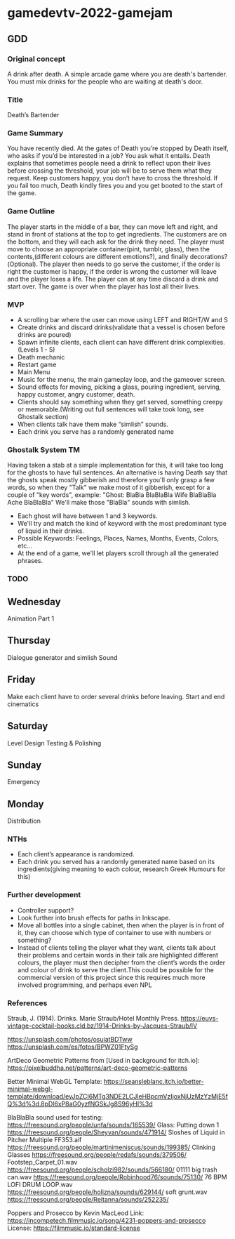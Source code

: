 # gamedevtv-2022-gamejam

## GDD

### Original concept 
A drink after death. A simple arcade game where you are death's bartender.
You must mix drinks for the people who are waiting at death's door.

### Title 
Death’s Bartender

### Game Summary
You have recently died.
At the gates of Death you’re stopped by Death itself, who asks if you’d be interested in a job? 
You ask what it entails.
Death explains that sometimes people need a drink to reflect upon their lives before crossing the threshold,
your job will be to serve them what they request. Keep customers happy, you don’t have to cross the threshold.
If you fail too much, Death kindly fires you and you get booted to the start of the game.

### Game Outline
The player starts in the middle of a bar, they can move left and right, and stand in front of stations at the top to get ingredients. The customers are on the bottom, and they will each ask for the drink they need. The player must move to choose an appropriate container(pint, tumblr, glass), then the contents,(different colours are different emotions?), and finally decorations?(Optional). The player then needs to go serve the customer, if the order is right the customer is happy, if the order is wrong the customer will leave and the player loses a life. The player can at any time discard a drink and start over. The game is over when the player has lost all their lives.

### MVP
* A scrolling bar where the user can move using LEFT and RIGHT/W and S
* Create drinks and discard drinks(validate that a vessel is chosen before drinks are poured)
* Spawn infinite clients, each client can have different drink complexities. (Levels 1 - 5)
* Death mechanic
* Restart game
* Main Menu
* Music for the menu, the main gameplay loop, and the gameover screen.
* Sound effects for moving, picking a glass, pouring ingredient, serving, happy customer, angry customer, death.
* Clients should say something when they get served, something creepy or memorable.(Writing out full sentences will take took long, see Ghostalk section)
* When clients talk have them make “simlish” sounds.
* Each drink you serve has a randomly generated name

### Ghostalk System TM
Having taken a stab at a simple implementation for this, it will take too long for the ghosts to have full sentences.
An alternative is having Death say that the ghosts speak mostly gibberish and therefore you'll only grasp a few words,
so when they "Talk" we make most of it gibberish, except for a couple of "key words", example:
	"Ghost: BlaBla BlaBlaBla Wife BlaBlaBla Ache BlaBlaBla"
We'll make those "BlaBla" sounds with simlish.
* Each ghost will have between 1 and 3 keywords.
* We'll try and match the kind of keyword with the most predominant type of liquid in their drinks.
* Possible Keywords: Feelings, Places, Names, Months, Events, Colors, etc...
* At the end of a game, we'll let players scroll through all the generated phrases.

### TODO
## Wednesday
Animation Part 1
## Thursday
Dialogue generator and simlish
Sound
## Friday
Make each client have to order several drinks before leaving.
Start and end cinematics
## Saturday
Level Design
Testing & Polishing
## Sunday
Emergency
## Monday
Distribution

### NTHs
* Each client’s appearance is randomized.
* Each drink you served has a randomly generated name based on its ingredients(giving meaning to each colour, research Greek Humours for this)

### Further development
* Controller support?
* Look further into brush effects for paths in Inkscape.
* Move all bottles into a single cabinet, then when the player is in front of it, they can choose which type of container to use with numbers or something?
* Instead of clients telling the player what they want, clients talk about their problems and certain words in their talk are highlighted different colours, the player must then decipher from the client’s words the order and colour of drink to serve the client.This could be possible for the commercial version of this project since this requires much more involved programming, and perhaps even NPL

### References
Straub, J. (1914). Drinks. Marie Straub/Hotel Monthly Press. https://euvs-vintage-cocktail-books.cld.bz/1914-Drinks-by-Jacques-Straub/IV

https://unsplash.com/photos/osuiatBDTww
https://unsplash.com/es/fotos/BPWZ01FtySg

ArtDeco Geometric Patterns from [Used in background for itch.io]: https://pixelbuddha.net/patterns/art-deco-geometric-patterns

Better Minimal WebGL Template:
https://seansleblanc.itch.io/better-minimal-webgl-template/download/eyJpZCI6MTg3NDE2LCJleHBpcmVzIjoxNjUzMzYzMjE5fQ%3d%3d.8pDl6xP8aG0yzfNGSkJg8S96yHI%3d

BlaBlaBla sound used for testing:
https://freesound.org/people/unfa/sounds/165539/
 Glass: Putting down 1
https://freesound.org/people/Sheyvan/sounds/471914/
Sloshes of Liquid in Pitcher Multiple FF353.aif
https://freesound.org/people/martinimeniscus/sounds/199385/
Clinking Glasses
https://freesound.org/people/redafs/sounds/379506/
Footstep_Carpet_01.wav
https://freesound.org/people/scholzi982/sounds/566180/
01111 big trash can.wav
https://freesound.org/people/Robinhood76/sounds/75130/
76 BPM LOFI DRUM LOOP.wav
https://freesound.org/people/holizna/sounds/629144/
soft grunt.wav
https://freesound.org/people/Reitanna/sounds/252235/



Poppers and Prosecco by Kevin MacLeod
Link: https://incompetech.filmmusic.io/song/4231-poppers-and-prosecco
License: https://filmmusic.io/standard-license